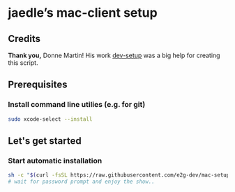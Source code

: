 # jaedle’s mac-client setup

## Credits

**Thank you,** Donne Martin!
His work [dev-setup](https://github.com/donnemartin/dev-setup) was a big help for creating this script.

## Prerequisites

### Install command line utilies (e.g. for git)

```sh
sudo xcode-select --install
```

## Let's get started

### Start automatic installation

```sh
sh -c "$(curl -fsSL https://raw.githubusercontent.com/e2g-dev/mac-setup/master/install.sh)"
# wait for password prompt and enjoy the show..
```
